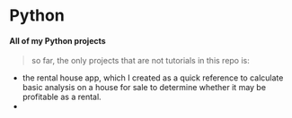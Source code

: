 # Python

#### All of my Python projects

> so far, the only projects that are not tutorials in this repo is:
* the rental house app, which I created as a quick reference to calculate basic analysis on a house for sale to determine whether it may be profitable as a rental.
* 
